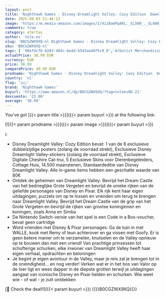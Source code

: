 ```yaml
---
layout: post
title: 'Nighthawk Games - Disney Dreamlight Valley: Cozy Edition  Download code in de doos  - Switch'
date: 2025-09-03 21:46:13
image: 'https://m.media-amazon.com/images/I/41zBamPpARL._SL500_._SL400_.jpg'
comments: true
category: ofertas
author: 'tole.es'
slug: 'B0CGZWX9XQ-nl Nighthawk Games - Disney Dreamlight Valley: Cozy Edition...'
sku: 'B0CGZWX9XQ-nl'
tags: [ '98efdcfb-b283-484c-be4d-b543aa4075c9_0','Arborist Merchandising Root','Games','Meest verwachte games','Nintendo Switch-consoles, -games & -accessoires','Nintendo Switch-games','Self Service','Special Features Stores','nighthawk games','🇳🇱', ]
actualPrice: 38.99 EUR
currency: EUR
price: 38.99
comparePrice: 49.99 EUR
prodname: 'Nighthawk Games - Disney Dreamlight Valley: Cozy Edition  Download code in de doos  - Switch'
country: 'nl'
flag: '🇳🇱'
brand: 'Nighthawk Games'
buyurl: 'https://www.amazon.nl/dp/B0CGZWX9XQ/?tag=tolees0b-21'
descuento: '22.00'
average: '38.99'
---
```


You've got [{{< param title >}}]({{< param buyurl >}}) at the following link:

[![{{< param prodname >}}]({{< param image >}})]({{< param buyurl >}})

ℹ️:

- Disney Dreamlight Valley: Cozy Edition bevat: 1 van de 6 exclusieve dubbelzijdige posters (zolang de voorraad strekt), Exclusieve Disney Dreamlight Valley-stickers (zolang de voorraad strekt), Exclusieve Digitale Cheshire Cat-trui, 5 Exclusieve Skins voor Dierenbegeleiders, Cottage Huis, 14.500 maanstenen, Standaardeditie van Disney Dreamlight Valley. Alle in-game items hebben een geschatte waarde van 80€
- Ontdek de geheimen van Dreamlight Valley: Bevrijd het Dream Castle van het bedrieglijke Grote Vergeten en bevrijd de unieke rijken van de geliefde personages van Disney en Pixar. Elk rijk kent haar eigen uitdagingen, puzzels om op te lossen en vrienden om terug te brengen naar Dreamlight Valley. Bevrijd het Dream Castle van de grip van het Grote Vergeten en bevrijd de rijken van grootse koninginnen en koningen, zoals Anna en Simba
- De Nintendo Switch-versie van het spel is een Code in a Box-voucher, bevat geen cartridge
- Word vrienden met Disney & Pixar personages: Ga de tuin in met WALLE, kook met Remy of leun achterover en ga vissen met Goofy. Er is geen betere manier om te verzamelen, knutselen en de Valley opnieuw op te bouwen dan met een vriend! Van prachtige prinsessen tot schofterige schurken, elke inwoner van Dreamlight Valley heeft haar eigen verhaal, opdrachten en beloningen
- Je begint je eigen avontuur in de Valley, maar je reis zal je brengen tot in de oneindigheid... en nog verder! Verken wat er in het bos van Valor op de loer ligt en wees dapper in de diepste grotten terwijl je uitdagingen aangaat van iconische Disney en Pixar helden en schurken. Wie weet wie - of wat - je zult ontdekken

[🛒 Check the deal!!]({{< param buyurl >}})
{{<world>}}B0CGZWX9XQ{{</world>}}
